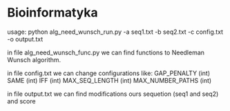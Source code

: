 # Bioinformatyka

usage:
python alg_need_wunsch_run.py -a seq1.txt -b seq2.txt -c config.txt -o output.txt


in file 
alg_need_wunsch_func.py we can find functions to Needleman Wunsch algorithm.

in file 
config.txt we can change configurations like:
GAP_PENALTY (int)
SAME (int)
IFF (int)
MAX_SEQ_LENGTH (int)
MAX_NUMBER_PATHS (int)

in file 
output.txt we can find modifications ours sequetion  (seq1 and seq2) and score 
